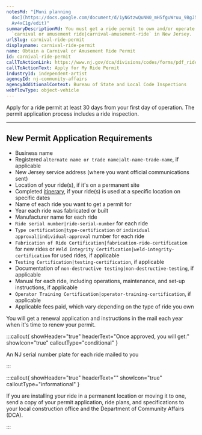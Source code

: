 ```yaml
---
notesMd: "[Muni planning
  doc](https://docs.google.com/document/d/1yNGtzwQuNN0_mH5fguWruu_9BgJ5v25BegkQ\
  Av4xC1g/edit)"
summaryDescriptionMd: You must get a ride permit to own and/or operate a
  `carnival or amusement ride|carnival-amusement-ride` in New Jersey.
urlSlug: carnival-ride-permit
displayname: carnival-ride-permit
name: Obtain a Carnival or Amusement Ride Permit
id: carnival-ride-permit
callToActionLink: https://www.nj.gov/dca/divisions/codes/forms/pdf_rides/permit_application.pdf
callToActionText: Apply for My Ride Permit
industryId: independent-artist
agencyId: nj-community-affairs
agencyAdditionalContext: Bureau of State and Local Code Inspections
webflowType: object-vehicle
---
```


Apply for a ride permit at least 30 days from your first day of operation. The permit application process includes a ride inspection.

---

## New Permit Application Requirements

- Business name
- Registered `alternate name or trade name|alt-name-trade-name`, if applicable
- New Jersey service address (where you want official communications sent)
- Location of your ride(s), if it's on a permanent site
- Completed [itinerary](https://www.nj.gov/dca/codes/offices/rides.shtml#:~:text=Rides%20Itinerary%20Online%20Submission%20Form), if your ride(s) is used at a specific location on specific dates
- Name of each ride you want to get a permit for
- Year each ride was fabricated or built
- Manufacturer name for each ride
- `Ride serial number|ride-serial-number` for each ride
- `Type certification|type-certification` or `individual approval|individual-approval` number for each ride
- `Fabrication of Ride Certification|fabrication-ride-certification` for new rides or `Weld Integrity Certification|weld-integrity-certification` for used rides, if applicable
- `Testing Certification|testing-certification`, if applicable
- Documentation of `non-destructive testing|non-destructive-testing`, if applicable
- Manual for each ride, including operations, maintenance, and set-up instructions, if applicable
- `Operator Training Certification|operator-training-certification`, if applicable
- Applicable fees paid, which vary depending on the type of ride you own

You will get a renewal application and instructions in the mail each year when it's time to renew your permit.

:::callout{ showHeader="true" headerText="Once approved, you will get:" showIcon="true" calloutType="conditional" }

An NJ serial number plate for each ride mailed to you

:::

:::callout{ showHeader="true" headerText="" showIcon="true" calloutType="informational" }

If you are installing your ride in a permanent location or moving it to one, send a copy of your permit application, ride plans, and specifications to your local construction office and the Department of Community Affairs (DCA).

:::
